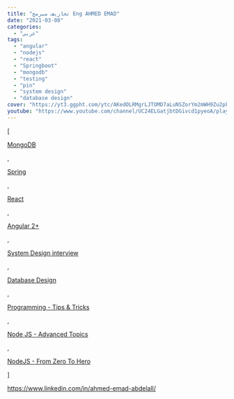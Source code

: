 ```yaml
---
title: "تخاريف مبرمج Eng AHMED EMAD"
date: "2021-03-08"
categories:
  - "عربي"
tags:
  - "angular"
  - "nodejs"
  - "react"
  - "Springboot"
  - "mongodb"
  - "testing"
  - "pin"
  - "system design"
  - "database design"
cover: "https://yt3.ggpht.com/ytc/AKedOLRMgrLJTOMD7aLuNSZorYm2mWH9Zu2pkz5L1zL9=s176-c-k-c0x00ffffff-no-rj"
youtube: "https://www.youtube.com/channel/UC24ELGatjbtDGivcd1pyeoA/playlists"
---
```




[
    <p><a href='https://www.youtube.com/watch?v=KT7JjevKdFg&list=PLkzDzmo9y3VGouPIHyDbUfSMPMgGm0aTn'>MongoDB</a></p>,
    <p><a href='https://www.youtube.com/watch?v=h06w7FURS8Y&list=PLkzDzmo9y3VG8Uy4rL99IyLRlCrEWQLGQ'>Spring</a></p>,
    <p><a href='https://www.youtube.com/watch?v=FzYMh66d-Ds&list=PLkzDzmo9y3VEOk3Jb6pz9rq3Poxz6g0jy'>React</a></p>,
    <p><a href='https://www.youtube.com/watch?v=be9rSkZICd0&list=PLkzDzmo9y3VFzNCAyGWIg7Wy9i3mlUi4Y'>Angular 2+</a></p>,
    <p><a href='https://www.youtube.com/watch?v=TfZzwRWrOHk&list=PLkzDzmo9y3VGQRWG-VPysJVRj3Q1YV0ry'>System Design interview</a></p>,
    <p><a href='https://www.youtube.com/watch?v=ZYLMBAcxsDs&list=PLkzDzmo9y3VHDFKp7LuXd-FwbefvTL5o0'>Database Design</a></p>,
    <p><a href='https://www.youtube.com/watch?v=ypV0Llz9KK0&list=PLkzDzmo9y3VHeFqSbic7KI55SRpk5xlhO'>Programming - Tips & Tricks</a></p>,
    <p><a href='https://www.youtube.com/watch?v=a2EHXglPk0c&list=PLkzDzmo9y3VETa2XvIch29djB47v4zJQS'>Node JS - Advanced Topics</a></p>,
    <p><a href='https://www.youtube.com/watch?v=uNadUSC6bC4&list=PLkzDzmo9y3VG_pByjuxE7uuLYvmWgfBub'>NodeJS - From Zero To Hero</a></p>
]

https://www.linkedin.com/in/ahmed-emad-abdelall/